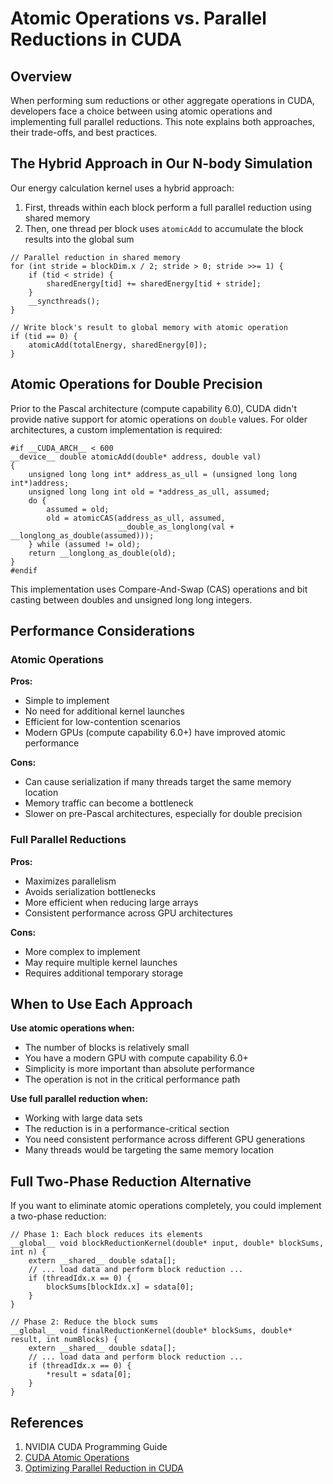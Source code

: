 # Atomic Operations vs. Parallel Reductions in CUDA

## Overview

When performing sum reductions or other aggregate operations in CUDA, developers face a choice between using atomic operations and implementing full parallel reductions. This note explains both approaches, their trade-offs, and best practices.

## The Hybrid Approach in Our N-body Simulation

Our energy calculation kernel uses a hybrid approach:

1. First, threads within each block perform a full parallel reduction using shared memory
2. Then, one thread per block uses `atomicAdd` to accumulate the block results into the global sum

```cuda
// Parallel reduction in shared memory
for (int stride = blockDim.x / 2; stride > 0; stride >>= 1) {
    if (tid < stride) {
        sharedEnergy[tid] += sharedEnergy[tid + stride];
    }
    __syncthreads();
}

// Write block's result to global memory with atomic operation
if (tid == 0) {
    atomicAdd(totalEnergy, sharedEnergy[0]);
}
```

## Atomic Operations for Double Precision

Prior to the Pascal architecture (compute capability 6.0), CUDA didn't provide native support for atomic operations on `double` values. For older architectures, a custom implementation is required:

```cuda
#if __CUDA_ARCH__ < 600
__device__ double atomicAdd(double* address, double val)
{
    unsigned long long int* address_as_ull = (unsigned long long int*)address;
    unsigned long long int old = *address_as_ull, assumed;
    do {
        assumed = old;
        old = atomicCAS(address_as_ull, assumed,
                        __double_as_longlong(val + __longlong_as_double(assumed)));
    } while (assumed != old);
    return __longlong_as_double(old);
}
#endif
```

This implementation uses Compare-And-Swap (CAS) operations and bit casting between doubles and unsigned long long integers.

## Performance Considerations

### Atomic Operations

**Pros:**
- Simple to implement
- No need for additional kernel launches
- Efficient for low-contention scenarios
- Modern GPUs (compute capability 6.0+) have improved atomic performance

**Cons:**
- Can cause serialization if many threads target the same memory location
- Memory traffic can become a bottleneck
- Slower on pre-Pascal architectures, especially for double precision

### Full Parallel Reductions

**Pros:**
- Maximizes parallelism
- Avoids serialization bottlenecks
- More efficient when reducing large arrays
- Consistent performance across GPU architectures

**Cons:**
- More complex to implement
- May require multiple kernel launches
- Requires additional temporary storage

## When to Use Each Approach

**Use atomic operations when:**
- The number of blocks is relatively small
- You have a modern GPU with compute capability 6.0+
- Simplicity is more important than absolute performance
- The operation is not in the critical performance path

**Use full parallel reduction when:**
- Working with large data sets
- The reduction is in a performance-critical section
- You need consistent performance across different GPU generations
- Many threads would be targeting the same memory location

## Full Two-Phase Reduction Alternative

If you want to eliminate atomic operations completely, you could implement a two-phase reduction:

```cuda
// Phase 1: Each block reduces its elements
__global__ void blockReductionKernel(double* input, double* blockSums, int n) {
    extern __shared__ double sdata[];
    // ... load data and perform block reduction ...
    if (threadIdx.x == 0) {
        blockSums[blockIdx.x] = sdata[0];
    }
}

// Phase 2: Reduce the block sums
__global__ void finalReductionKernel(double* blockSums, double* result, int numBlocks) {
    extern __shared__ double sdata[];
    // ... load data and perform block reduction ...
    if (threadIdx.x == 0) {
        *result = sdata[0];
    }
}
```

## References

1. NVIDIA CUDA Programming Guide
2. [CUDA Atomic Operations](https://docs.nvidia.com/cuda/cuda-c-programming-guide/index.html#atomic-functions)
3. [Optimizing Parallel Reduction in CUDA](https://developer.download.nvidia.com/assets/cuda/files/reduction.pdf)
